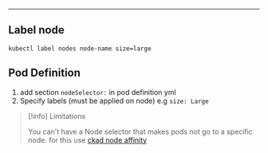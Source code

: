****

## Label node

`kubectl label nodes node-name size=large`

## Pod Definition
1. add section `nodeSelector:` in pod definition yml
2. Specify labels (must be applied on node) e.g `size: Large`

>[!info] Limitations
>
>You can't have a Node selector that makes pods not go to a specific node. for this use [ckad node affinity](ckad%20node%20affinity.md)
